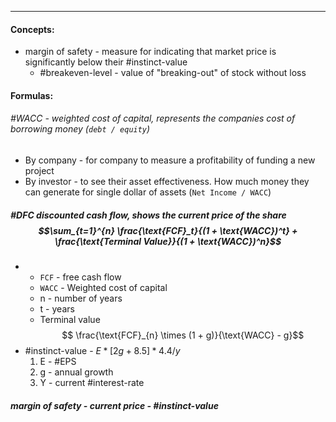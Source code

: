 ***
#### Concepts:
- margin of safety - measure for indicating that market price is significantly below their #instinct-value  
	- #breakeven-level - value of "breaking-out" of stock without loss 
#### Formulas:

###### #WACC - weighted cost of capital, represents the companies cost of borrowing money (`debt / equity`)
- By company - for company to measure a profitability of funding a new project
- By investor - to see their asset effectiveness. How much money they can generate for single dollar of assets (`Net Income / WACC`)

##### #DFC  discounted cash flow, shows the current price of the share $$\sum_{t=1}^{n} \frac{\text{FCF}_t}{(1 + \text{WACC})^t} + \frac{\text{Terminal Value}}{(1 + \text{WACC})^n}$$
- 
	- `FCF` - free cash flow 
	- `WACC` - Weighted cost of capital 
	- n - number of years
	- t - years
	- Terminal value$$
 \frac{\text{FCF}_{n} \times (1 + g)}{\text{WACC} - g}$$
-  #instinct-value - $E*[2g+8.5]*4.4/y$
	1. E - #EPS
	2. g - annual growth
	3. Y - current #interest-rate 



##### margin of safety - current price - #instinct-value 


